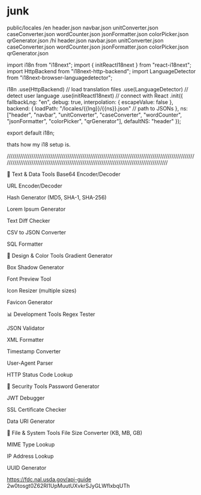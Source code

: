 # junk


public/locales
  /en
    header.json
    navbar.json
    unitConverter.json
    caseConverter.json
    wordCounter.json
    jsonFormatter.json
    colorPicker.json
    qrGenerator.json
  /hi
    header.json
    navbar.json
    unitConverter.json
    caseConverter.json
    wordCounter.json
    jsonFormatter.json
    colorPicker.json
    qrGenerator.json


import i18n from "i18next";
import { initReactI18next } from "react-i18next";
import HttpBackend from "i18next-http-backend";
import LanguageDetector from "i18next-browser-languagedetector";

i18n
    .use(HttpBackend) // load translation files
    .use(LanguageDetector) // detect user language
    .use(initReactI18next) // connect with React
    .init({
        fallbackLng: "en",
        debug: true,
        interpolation: {
            escapeValue: false
        },
        backend: {
            loadPath: "/locales/{{lng}}/{{ns}}.json" // path to JSONs
        },
        ns: ["header", "navbar", "unitConverter", "caseConverter", "wordCounter", "jsonFormatter", "colorPicker", "qrGenerator"],
        defaultNS: "header"
    });

export default i18n;

thats how my i18 setup is.





////////////////////////////////////////////////////////////////////////////////////////////////////////////////////////////////////////////////////////////////////////////////////////


🔧 Text & Data Tools
Base64 Encoder/Decoder

URL Encoder/Decoder

Hash Generator (MD5, SHA-1, SHA-256)

Lorem Ipsum Generator

Text Diff Checker

CSV to JSON Converter

SQL Formatter

🎨 Design & Color Tools
Gradient Generator

Box Shadow Generator

Font Preview Tool

Icon Resizer (multiple sizes)

Favicon Generator

📊 Development Tools
Regex Tester

JSON Validator

XML Formatter

Timestamp Converter

User-Agent Parser

HTTP Status Code Lookup

🔐 Security Tools
Password Generator

JWT Debugger

SSL Certificate Checker

Data URI Generator

📁 File & System Tools
File Size Converter (KB, MB, GB)

MIME Type Lookup

IP Address Lookup

UUID Generator

https://fdc.nal.usda.gov/api-guide
2w0tosgt0Z62RI1UpMuutUXvkrSJyGLWflxbqUTh
